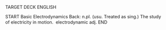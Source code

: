 TARGET DECK
ENGLISH

START
Basic
Electrodynamics
Back: n.pl. (usu. Treated as sing.) The study of electricity in motion.  electrodynamic adj.
END
